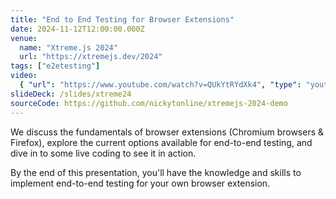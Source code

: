 ```yaml
---
title: "End to End Testing for Browser Extensions"
date: 2024-11-12T12:00:00.000Z
venue:
  name: "Xtreme.js 2024"
  url: "https://xtremejs.dev/2024"
tags: ["e2etesting"]
video:
  { "url": "https://www.youtube.com/watch?v=QUkYtRYdXk4", "type": "youtube" }
slideDeck: /slides/xtreme24
sourceCode: https://github.com/nickytonline/xtremejs-2024-demo
---
```


We discuss the fundamentals of browser extensions (Chromium browsers & Firefox), explore the current options available for end-to-end testing, and dive in to some live coding to see it in action.

By the end of this presentation, you'll have the knowledge and skills to implement end-to-end testing for your own browser extension.
